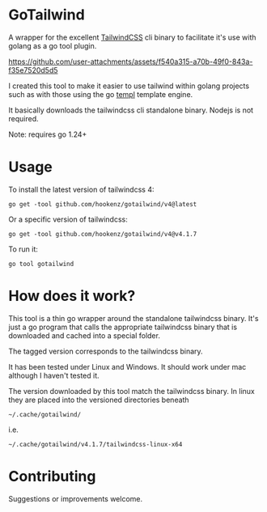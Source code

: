 # GoTailwind
A wrapper for the excellent [TailwindCSS](https://tailwindcss.com/) cli binary to facilitate it's use with golang as a go tool plugin.

https://github.com/user-attachments/assets/f540a315-a70b-49f0-843a-f35e7520d5d5

I created this tool to make it easier to use tailwind within golang projects such as with those 
using the go [templ](https://templ.guide/) template engine.

It basically downloads the tailwindcss cli standalone binary.  Nodejs is not required.

Note: requires go 1.24+

# Usage

To install the latest version of tailwindcss 4:
```
go get -tool github.com/hookenz/gotailwind/v4@latest
```

Or a specific version of tailwindcss:
```
go get -tool github.com/hookenz/gotailwind/v4@v4.1.7
```
To run it:
```
go tool gotailwind
```

# How does it work? 
This tool is a thin go wrapper around the standalone tailwindcss binary.  It's just a go program that calls the appropriate tailwindcss 
binary that is downloaded and cached into a special folder.

The tagged version corresponds to the tailwindcss binary.

It has been tested under Linux and Windows. It should work under mac although I haven't tested it.

The version downloaded by this tool match the tailwindcss binary.
In linux they are placed into the versioned directories beneath
```
~/.cache/gotailwind/
```

i.e.  
```
~/.cache/gotailwind/v4.1.7/tailwindcss-linux-x64
```

# Contributing
Suggestions or improvements welcome.



